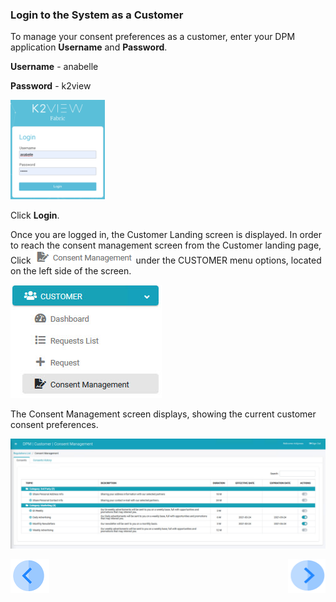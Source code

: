 ### Login to the System as a Customer

To manage your consent preferences as a customer, enter your DPM application **Username** and **Password**.

**Username** - anabelle 

**Password** - k2view

<img src="../images/anabelle_login.png" width="30%" height="30%">
                                

Click **Login**.

Once you are logged in, the Customer Landing screen is displayed. In order to reach the consent management screen from the Customer landing page, Click ![image](../images/08_ICON_ConsentManagement.png) under the CUSTOMER menu options, located on the left side of the screen. 

![image](../images/08_5_Consent_CustConsent_LeftPanel.jpg)     

The Consent Management screen displays, showing the current customer consent preferences. 

![image](../images/08_3_Consent_CustConsent_Landing.jpg)      



[![Previous](../images/Previous.png)]( 05_01_Customer_Consent_Tutorial.md)[<img align="right" width="60" height="54" src="../images/Next.png">](05_03_Customer_OptIn_or_OptOut.md)
